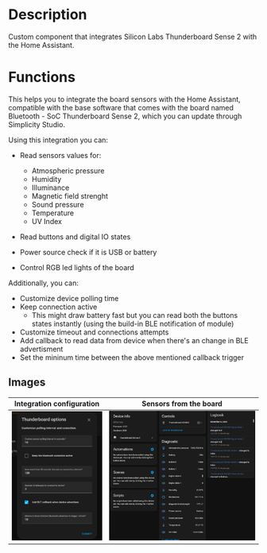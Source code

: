 # Description
Custom component that integrates Silicon Labs Thunderboard Sense 2 with the Home Assistant.

# Functions
This helps you to integrate the board sensors with the Home Assistant, compatible with the base software that comes with the board named Bluetooth - SoC Thunderboard Sense 2, which you can update through Simplicity Studio.

Using this integration you can:

- Read sensors values for:
    - Atmospheric pressure
    - Humidity
    - Illuminance
    - Magnetic field strenght
    - Sound pressure
    - Temperature
    - UV Index

- Read buttons and digital IO states
- Power source check if it is USB or battery
- Control RGB led lights of the board

Additionally, you can:

- Customize device polling time
- Keep connection active
    - This might draw battery fast but you can read both the buttons states instantly (using the build-in BLE notification of module)
- Customize timeout and connections attempts
- Add callback to read data from device when there's an change in BLE advertisment
- Set the mininum time between the above mentioned callback trigger

## Images


Integration configuration             |  Sensors from the board
:-------------------------:|:-------------------------:
![Integration settings](images/thunderboard_ha_integration_2.png) |   ![Integration sensors](images/thunderboard_ha_integration.png)